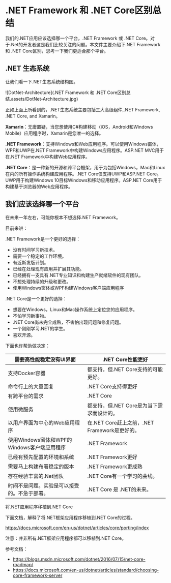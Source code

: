 # .NET Framework 和 .NET Core区别总结

我们的.NET应用应该选择哪一个平台，.NET Framework 或 .NET Core。对于.Net的开发者这是我们比较关注的问题。本文件主要介绍下.NET Framework 和 .NET Core区别，思考一下我们更适合那个平台。

## .NET 生态系统

让我们看一下.NET生态系统结构图。

![DotNet-Architecture](.NET Framework 和 .NET Core区别总结.assets/DotNet-Architecture.jpg)

正如上面上所看到的，.NET生态系统主要包括三大高级组件,.NET Framework, .NET Core, and Xamarin。

**Xamarin**：无庸置疑，当您想使用C#构建移动（iOS，Android和Windows Mobile）应用程序时，Xamarin是您唯一的选择。 

**.NET Framework**：支持Windows和Web应用程序。可以使用Windows窗体，WPF和UWP在.NET Framework中构建Windows应用程序。ASP.NET MVC用于在.NET Framework中构建Web应用程序。

**.NET Core**：是一种新的开源和跨平台框架，用于为包括Windows，Mac和Linux在内的所有操作系统构建应用程序。.NET Core仅支持UWP和ASP.NET Core。UWP用于构建Windows 10目标Windows和移动应用程序。ASP.NET Core用于构建基于浏览器的Web应用程序。 

## 我们应该选择哪一个平台

在未来一年左右，可能你根本不想选择.NET Framework。

目前来讲：

.NET Framework是一个更好的选择：

- 没有时间学习新技术。
- 需要一个稳定的工作环境。
- 有近斯发版计划。
- 已经在处理现有应用并扩展其功能。
- 已经拥有一支具有.NET专业知识和构建生产就绪软件的现有团队。
- 不想处理持续的升级和更改。
- 使用Windows窗体或WPF构建Windows客户端应用程序



.NET Core是一个更好的选择：

- 想要在Windows，Linux和Mac操作系统上定位您的应用程序。
- 不怕学习新事物。
- .NET Core尚未完全成熟，不害怕出现问题和修复问题。
- 一个刚刚学习.NET的学生。
- 喜欢开源。



下面也许帮助做决定：

| 需要高性能稳定没有UI界面                     | .NET Core性能更好                             |
| -------------------------------------------- | --------------------------------------------- |
| 支持Docker容器                               | 都支持，但.NET Core支持的可能更好。           |
| 命令行上的大量回复                           | .NET Core支持得更好                           |
| 有跨平台的需求                               | .NET Core                                     |
| 使用微服务                                   | 都支持，但.NET Core是为当下需求而设计的。     |
| 以用户界面为中心的Web应用程序                | 在.NET Core赶上之前，.NET Framework是更好的。 |
| 使用Windows窗体和WPF的Windows客户端应用程序  | .NET Framework                                |
| 已经有预先配置的环境和系统                   | .NET Framework更好                            |
| 需要马上构建布署稳定的版本                   | .NET Framework更成熟                          |
| 存在经验丰富的.Net团队                       | .NET Core有一个学习的曲线。                   |
| 时间不是问题。实验是可以接受的。不急于部署。 | .NET Core 是 .NET的未来。                     |

将.NET应用程序移植到.NET Core

下面文档，解释了将.NET框架应用程序移植到.NET Core的过程。

https://docs.microsoft.com/en-us/dotnet/articles/core/porting/index 

注意：并非所有.NET框架应用程序都可以移植到.NET Core。

参考文档：

- https://blogs.msdn.microsoft.com/dotnet/2016/07/15/net-core-roadmap/
- https://docs.microsoft.com/en-us/dotnet/articles/standard/choosing-core-framework-server